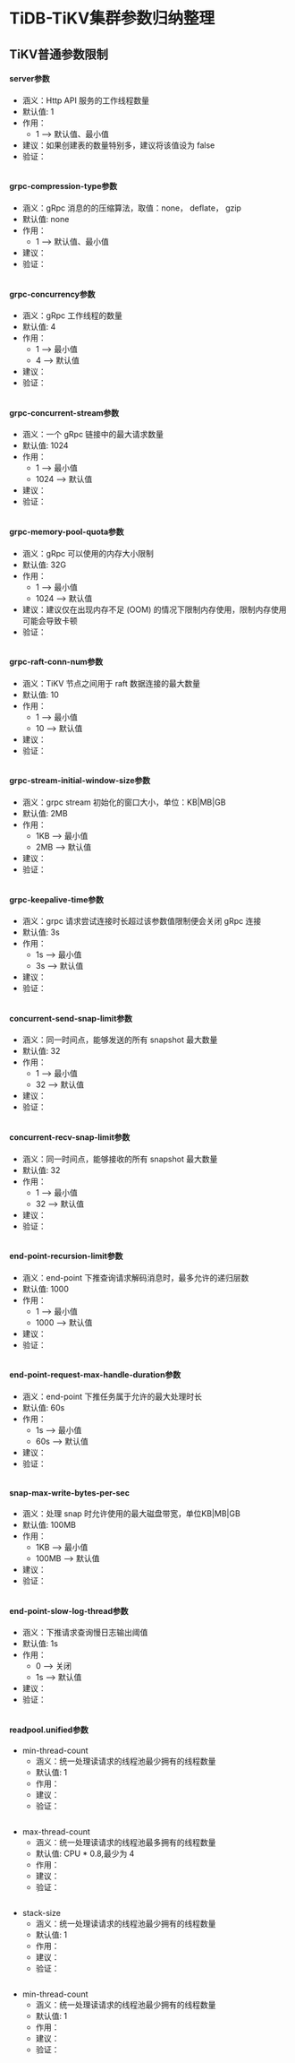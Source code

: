 # TiDB-TiKV集群参数归纳整理  


## TiKV普通参数限制

#### server参数
 - 涵义：Http API 服务的工作线程数量    
 - 默认值: 1 
 - 作用：
   - 1 --> 默认值、最小值     
 - 建议：如果创建表的数量特别多，建议将该值设为 false 
 - 验证： 
   ```shell

   ```

#### grpc-compression-type参数
 - 涵义：gRpc 消息的的压缩算法，取值：none， deflate， gzip 
 - 默认值: none 
 - 作用：
   - 1 --> 默认值、最小值     
 - 建议： 
 - 验证： 
   ```shell

   ```

#### grpc-concurrency参数
 - 涵义：gRpc 工作线程的数量
 - 默认值: 4 
 - 作用：
   - 1 --> 最小值  
   - 4 --> 默认值   
 - 建议： 
 - 验证： 
   ```shell

   ```

#### grpc-concurrent-stream参数
 - 涵义：一个 gRpc 链接中的最大请求数量
 - 默认值: 1024 
 - 作用：
   - 1 --> 最小值  
   - 1024 --> 默认值   
 - 建议： 
 - 验证： 
   ```shell

   ```

#### grpc-memory-pool-quota参数
 - 涵义：gRpc 可以使用的内存大小限制
 - 默认值: 32G 
 - 作用：
   - 1 --> 最小值  
   - 1024 --> 默认值   
 - 建议：建议仅在出现内存不足 (OOM) 的情况下限制内存使用，限制内存使用可能会导致卡顿 
 - 验证： 
   ```shell

   ```
#### grpc-raft-conn-num参数
 - 涵义：TiKV 节点之间用于 raft 数据连接的最大数量
 - 默认值: 10 
 - 作用：
   - 1 --> 最小值  
   - 10 --> 默认值   
 - 建议：
 - 验证： 
   ```shell

   ```

#### grpc-stream-initial-window-size参数
 - 涵义：grpc stream 初始化的窗口大小，单位：KB|MB|GB
 - 默认值: 2MB  
 - 作用：
   - 1KB --> 最小值  
   - 2MB --> 默认值   
 - 建议：
 - 验证： 
   ```shell

   ```

#### grpc-keepalive-time参数
 - 涵义：grpc 请求尝试连接时长超过该参数值限制便会关闭 gRpc 连接  
 - 默认值: 3s
 - 作用：
   - 1s --> 最小值  
   - 3s --> 默认值   
 - 建议：
 - 验证： 
   ```shell

   ```

#### concurrent-send-snap-limit参数 
 - 涵义：同一时间点，能够发送的所有 snapshot 最大数量  
 - 默认值: 32
 - 作用：
   - 1 --> 最小值  
   - 32 --> 默认值   
 - 建议：
 - 验证： 
   ```shell

   ```

#### concurrent-recv-snap-limit参数 
 - 涵义：同一时间点，能够接收的所有 snapshot 最大数量  
 - 默认值: 32
 - 作用：
   - 1 --> 最小值  
   - 32 --> 默认值   
 - 建议：
 - 验证： 
   ```shell

   ```

#### end-point-recursion-limit参数
 - 涵义：end-point 下推查询请求解码消息时，最多允许的递归层数    
 - 默认值: 1000
 - 作用：
   - 1 --> 最小值  
   - 1000 --> 默认值   
 - 建议：
 - 验证： 
   ```shell

   ```

#### end-point-request-max-handle-duration参数
 - 涵义：end-point 下推任务属于允许的最大处理时长    
 - 默认值: 60s
 - 作用：
   - 1s --> 最小值  
   - 60s --> 默认值   
 - 建议：
 - 验证： 
   ```shell

   ```

#### snap-max-write-bytes-per-sec
 - 涵义：处理 snap 时允许使用的最大磁盘带宽，单位KB|MB|GB     
 - 默认值: 100MB
 - 作用：
   - 1KB --> 最小值  
   - 100MB --> 默认值   
 - 建议：
 - 验证： 
   ```shell

   ```


#### end-point-slow-log-thread参数
 - 涵义：下推请求查询慢日志输出阈值     
 - 默认值: 1s
 - 作用：
   - 0 --> 关闭  
   - 1s --> 默认值   
 - 建议：
 - 验证： 
   ```shell

   ```

#### readpool.unified参数   

 - min-thread-count
   - 涵义：统一处理读请求的线程池最少拥有的线程数量     
   - 默认值: 1
   - 作用： 
   - 建议：
   - 验证： 
     ```shell
  
     ```
 - max-thread-count
   - 涵义：统一处理读请求的线程池最多拥有的线程数量     
   - 默认值: CPU * 0.8,最少为 4
   - 作用： 
   - 建议：
   - 验证： 
     ```shell
  
     ```
 - stack-size
   - 涵义：统一处理读请求的线程池最少拥有的线程数量     
   - 默认值: 1
   - 作用： 
   - 建议：
   - 验证： 
     ```shell
  
     ```
 - min-thread-count
   - 涵义：统一处理读请求的线程池最少拥有的线程数量     
   - 默认值: 1
   - 作用： 
   - 建议：
   - 验证： 
     ```shell
  
     ```
